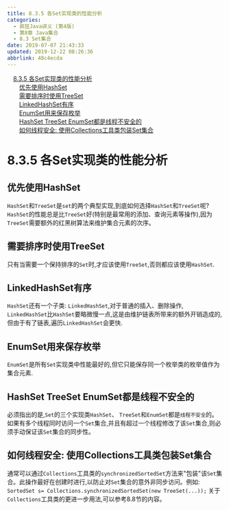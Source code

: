 ```yaml
---
title: 8.3.5 各Set实现类的性能分析
categories: 
  - 疯狂Java讲义 (第4版)
  - 第8章 Java集合
  - 8.3 Set集合
date: 2019-07-07 21:43:33
updated: 2019-12-22 08:26:36
abbrlink: 48c4ecda
---
```

<div id='my_toc'><a href="/JavaReadingNotes/48c4ecda/#8-3-5-各Set实现类的性能分析" class="header_1">8.3.5 各Set实现类的性能分析</a><br><a href="/JavaReadingNotes/48c4ecda/#优先使用HashSet" class="header_2">优先使用HashSet</a><br><a href="/JavaReadingNotes/48c4ecda/#需要排序时使用TreeSet" class="header_2">需要排序时使用TreeSet</a><br><a href="/JavaReadingNotes/48c4ecda/#LinkedHashSet有序" class="header_2">LinkedHashSet有序</a><br><a href="/JavaReadingNotes/48c4ecda/#EnumSet用来保存枚举" class="header_2">EnumSet用来保存枚举</a><br><a href="/JavaReadingNotes/48c4ecda/#HashSet-TreeSet-EnumSet都是线程不安全的" class="header_2">HashSet TreeSet EnumSet都是线程不安全的</a><br><a href="/JavaReadingNotes/48c4ecda/#如何线程安全-使用Collections工具类包装Set集合" class="header_2">如何线程安全: 使用Collections工具类包装Set集合</a><br></div>
<style>.header_1{margin-left: 1em;}.header_2{margin-left: 2em;}.header_3{margin-left: 3em;}.header_4{margin-left: 4em;}.header_5{margin-left: 5em;}.header_6{margin-left: 6em;}</style>
<!--more-->
<script>if (navigator.platform.search('arm')==-1){document.getElementById('my_toc').style.display = 'none';}var e,p = document.getElementsByTagName('p');while (p.length>0) {e = p[0];e.parentElement.removeChild(e);}</script>

<!--end-->
<!--SSTStart-->
# 8.3.5 各Set实现类的性能分析 #
## 优先使用HashSet ##
`HashSet`和`TreeSet`是`set`的两个典型实现,到底如何选择`HashSet`和`TreeSet`呢? 
`HashSet`的性能总是比`TreeSet`好(特别是最常用的添加、查询元素等操作),因为`TreeSet`需要额外的红黑树算法来维护集合元素的次序。
## 需要排序时使用TreeSet ##
只有当需要一个保持排序的`Set`时,才应该使用`TreeSet`,否则都应该使用`HashSet`.
## LinkedHashSet有序 ##
`HashSet`还有一个子类: `LinkedHashSet`,对于普通的插入、删除操作, `LinkedHashSet`比`HashSet`要略微慢一点,这是由维护链表所带来的额外开销造成的,但由于有了链表,遍历`LinkedHashSet`会更快.
## EnumSet用来保存枚举 ##
`EnumSet`是所有`Set`实现类中性能最好的,但它只能保存同一个枚举类的枚举值作为集合元素.
## HashSet TreeSet EnumSet都是线程不安全的 ##
必须指出的是,`Set`的三个实现类`HashSet`、 `TreeSet`和`EnumSet`都是`线程不安全`的。如果有多个线程同时访问一个`Set`集合,并且有超过一个线程修改了该`Set`集合,则必须手动保证该`Set`集合的同步性。
## 如何线程安全: 使用Collections工具类包装Set集合 ##
通常可以通过`Collections`工具类的`synchronizedSortedSet`方法来"包装"该`Set`集合。此操作最好在创建时进行,以防止对`Set`集合的意外非同步访问。例如:
`SortedSet s= Collections.synchronizedSortedSet(new TreeSet(...));`
关于`Collections`工具类的更进一步用法,可以参考8.8节的内容。
<!--SSTStop-->

